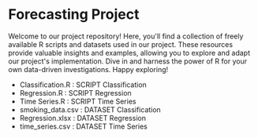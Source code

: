 # Forecasting Project

Welcome to our project repository! Here, you'll find a collection of freely available R scripts and datasets used in our project. These resources provide valuable insights and examples, allowing you to explore and adapt our project's implementation. Dive in and harness the power of R for your own data-driven investigations. Happy exploring!

- Classification.R : SCRIPT Classification
- Regression.R : SCRIPT Regression
- Time Series.R : SCRIPT Time Series
- smoking_data.csv : DATASET Classification
- Regression.xlsx : DATASET Regression
- time_series.csv : DATASET Time Series
